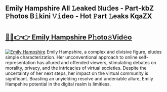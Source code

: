 ## Emily Hampshire All 𝙻eaked 𝙽u𝚍es - Part-kbZ 𝙿hotos B𝚒kini 𝚅𝚒deo - Hot 𝙿art 𝙻eaks KqaZX

# <h2><a href="http://ld5gj4j.urlbe.top/?page=Emily+Hampshire">🔗🔗👉👉 Emily Hampshire P𝚑oto𝚜Vid𝚎o</a></h2>

[![Emily Hampshire](https://i.imgur.com/eBuTRDB.gif)](http://ld5gj4j.urlbe.top/?page=Emily+Hampshire)
Emily Hampshire, a complex and divisive figure, eludes simple characterization. Her unconventional approach to online self-representation has allured and offended viewers, stimulating debates on morality, privacy, and the intricacies of virtual societies. Despite the uncertainty of her next steps, her impact on the virtual community is significant. Boasting an unyielding resolve and undeniable allure, Emily Hampshire potential in the digital realm is limitless.

